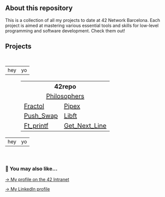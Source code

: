 ## About this repository

This is a collection of all my projects to date at 42 Network Barcelona. Each project is aimed at mastering various essential tools and skills for low-level programming and software development. Check them out!

## Projects
<br>
<div>
  <table>
    <tr>
      <td align="left">hey</td>
      <td align="right">yo</td>
    </tr>
  </table>
</div>
<div align="center">
  <table style="width:80%; font-size: 20px;">
    <tr>
      <th colspan="2">42repo</th>
    </tr>
    <tr>
    <td colspan="2" align="center"><a href="https://github.com/mgimon/42repo/tree/master/philosophers">Philosophers</a></td>
    </tr>
    <tr>
      <!--<td colspan="2" align="center"><a href="https://github.com/mgimon/42repo/tree/master/fractol">Fractol</a></td> -->
      <td><a href="https://github.com/mgimon/42repo/tree/master/fractol">Fractol</a></td>
      <td><a href="https://github.com/mgimon/42repo/tree/master/pipex">Pipex</a></td>
    </tr>
    <tr>
      <td><a href="https://github.com/mgimon/42repo/tree/master/push_swap">Push_Swap</a></td>
      <td><a href="https://github.com/mgimon/42repo/tree/master/libft">Libft</a></td>
    </tr>
    <tr>
      <td><a href="https://github.com/mgimon/42repo/tree/master/ft_printf">Ft_printf</a></td>
      <td><a href="https://github.com/mgimon/42repo/tree/master/get_next_line">Get_Next_Line</a></td>
    </tr>
  </table>
</div>
<div>
  <table>
    <tr>
      <td align="left">hey</td>
      <td align="right">yo</td>
    </tr>
  </table>
</div>
<br>

##

### 🔄 You may also like...
[-> My profile on the 42 Intranet](https://profile.intra.42.fr/users/mgimon-c)

[-> My LinkedIn profile](https://www.linkedin.com/in/mgimon-c/)

